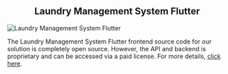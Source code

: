 <h2 style="text-align:center"> Laundry Management System Flutter </h2>

![Laundry Management System Flutter](https://admin.ninjascode.com/) 

The Laundry Management System Flutter frontend source code for our solution is completely open source. However, the API and backend is proprietary and can be accessed via a paid license. For more details, <a href="https://enatega.com/?utm_source=github&utm_medium=repo&utm_campaign=martha-laundry-management-system-flutter" target="_blank">click here</a>.
